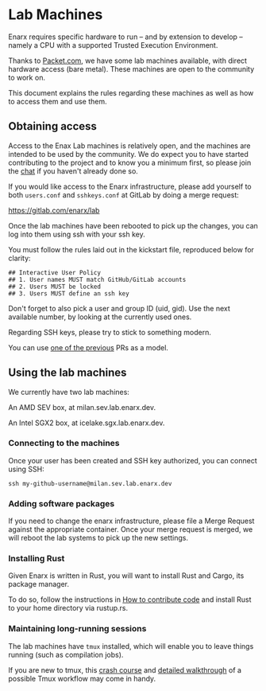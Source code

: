 # Lab Machines

Enarx requires specific hardware to run – and by extension to develop – namely a CPU with a supported Trusted Execution Environment.

Thanks to [Packet.com](https://packet.com), we have some lab machines available, with direct hardware access (bare metal). These machines are open to the community to work on.

This document explains the rules regarding these machines as well as how to access them and use them.

## Obtaining access

Access to the Enax Lab machines is relatively open, and the machines are intended to be used by the community. We do expect you to have started contributing to the project and to know you a minimum first, so please join the [chat](https://chat.enarx.dev) if you haven't already done so.

If you would like access to the Enarx infrastructure, please add yourself to both `users.conf` and `sshkeys.conf` at GitLab by doing a merge request:

https://gitlab.com/enarx/lab

Once the lab machines have been rebooted to pick up the changes, you can log into them using ssh with your ssh key. 

You must follow the rules laid out in the kickstart file, reproduced below for clarity:

```
## Interactive User Policy
## 1. User names MUST match GitHub/GitLab accounts
## 2. Users MUST be locked
## 3. Users MUST define an ssh key
```

Don't forget to also pick a user and group ID (uid, gid). Use the next available number, by looking at the currently used ones.

Regarding SSH keys, please try to stick to something modern.

You can use [one of the previous](https://github.com/enarx/packet.com/pull/17/files) PRs as a model.

## Using the lab machines

We currently have two lab machines:

An AMD SEV box, at milan.sev.lab.enarx.dev.

An Intel SGX2 box, at icelake.sgx.lab.enarx.dev.

### Connecting to the machines

Once your user has been created and SSH key authorized, you can connect using SSH:

```
ssh my-github-username@milan.sev.lab.enarx.dev
```

### Adding software packages

If you need to change the enarx infrastructure, please file a Merge Request
against the appropriate container. Once your merge request is merged,
we will reboot the lab systems to pick up the new settings.

### Installing Rust

Given Enarx is written in Rust, you will want to install Rust and Cargo, its package manager.

To do so, follow the instructions in [How to contribute code](Code#rust) and install Rust to your home directory via rustup.rs.

### Maintaining long-running sessions

The lab machines have `tmux` installed, which will enable you to leave things running (such as compilation jobs).  

If you are new to tmux, this [crash course](https://thoughtbot.com/blog/a-tmux-crash-course) and [detailed walkthrough](https://thevaluable.dev/tmux-boost-productivity-terminal/) of a possible Tmux workflow may come in handy.